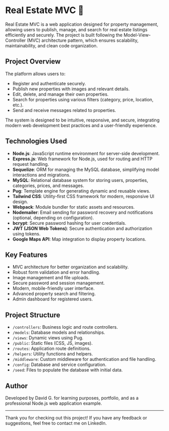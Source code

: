 # Real Estate MVC 🏡

Real Estate MVC is a web application designed for property management, allowing users to publish, manage, and search for real estate listings efficiently and securely. The project is built following the Model-View-Controller (MVC) architecture pattern, which ensures scalability, maintainability, and clean code organization.

## Project Overview

The platform allows users to:
- Register and authenticate securely.
- Publish new properties with images and relevant details.
- Edit, delete, and manage their own properties.
- Search for properties using various filters (category, price, location, etc.).
- Send and receive messages related to properties.

The system is designed to be intuitive, responsive, and secure, integrating modern web development best practices and a user-friendly experience.

## Technologies Used

- **Node.js**: JavaScript runtime environment for server-side development.
- **Express.js**: Web framework for Node.js, used for routing and HTTP request handling.
- **Sequelize**: ORM for managing the MySQL database, simplifying model interactions and migrations.
- **MySQL**: Relational database system for storing users, properties, categories, prices, and messages.
- **Pug**: Template engine for generating dynamic and reusable views.
- **Tailwind CSS**: Utility-first CSS framework for modern, responsive UI design.
- **Webpack**: Module bundler for static assets and resources.
- **Nodemailer**: Email sending for password recovery and notifications (optional, depending on configuration).
- **bcrypt**: Secure password hashing for user credentials.
- **JWT (JSON Web Tokens)**: Secure authentication and authorization using tokens.
- **Google Maps API**: Map integration to display property locations.

## Key Features

- MVC architecture for better organization and scalability.
- Robust form validation and error handling.
- Image management and file uploads.
- Secure password and session management.
- Modern, mobile-friendly user interface.
- Advanced property search and filtering.
- Admin dashboard for registered users.

## Project Structure

- `/controllers`: Business logic and route controllers.
- `/models`: Database models and relationships.
- `/views`: Dynamic views using Pug.
- `/public`: Static files (CSS, JS, images).
- `/routes`: Application route definitions.
- `/helpers`: Utility functions and helpers.
- `/middleware`: Custom middleware for authentication and file handling.
- `/config`: Database and service configuration.
- `/seed`: Files to populate the database with initial data.

## Author
Developed by David G. for learning purposes, portfolio, and as a professional Node.js web application example.

---

Thank you for checking out this project! If you have any feedback or suggestions, feel free to contact me on LinkedIn.
